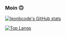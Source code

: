 ### Moin 🙃

[![leonbcode's GitHub stats](https://github-readme-stats.vercel.app/api?username=Yanndroid&theme=great-gatsby)](https://github.com/anuraghazra/github-readme-stats)

[![Top Langs](https://github-readme-stats.vercel.app/api/top-langs/?username=Yanndroid&theme=dark)](https://github.com/anuraghazra/github-readme-stats)
